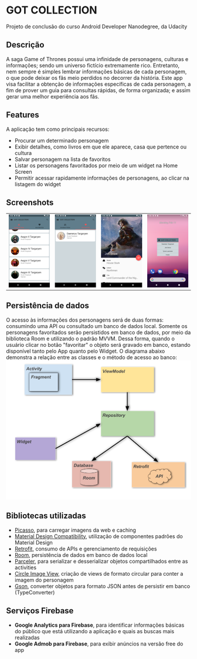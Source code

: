 # GOT COLLECTION
Projeto de conclusão do curso Android Developer Nanodegree, da Udacity

Descrição
---------
A saga Game of Thrones possui uma infinidade de personagens, culturas e informações; sendo um universo fictício extremamente rico. Entretanto, nem sempre é simples lembrar informações básicas de cada personagem, o que pode deixar os fãs meio perdidos no decorrer da história. Este app visa facilitar a obtenção de informações específicas de cada personagem, a fim de prover um guia para consultas rápidas, de forma organizada; e assim gerar uma melhor experiência aos fãs.

Features
--------
A aplicação tem como principais recursos:
  * Procurar um determinado personagem
  * Exibir detalhes, como livros em que ele aparece, casa que pertence ou cultura
  * Salvar personagem na lista de favoritos
  * Listar os personagens favoritados por meio de um widget na Home Screen
  * Permitir acessar rapidamente informações de personagens, ao clicar na listagem do
widget

Screenshots
--------
<table>
 <tr>
  
  <td>
   <img src="https://github.com/J-Henrique/Capstone-Project/blob/master/got-collection/docs/images/characters.png" width="200">
  </td>
  
  <td>
   <img src="https://github.com/J-Henrique/Capstone-Project/blob/master/got-collection/docs/images/favorites.png" width="200">
  </td>
  
  <td>
   <img src="https://github.com/J-Henrique/Capstone-Project/blob/master/got-collection/docs/images/details.png" width="200">
  </td>
  
  <td>
   <img src="https://github.com/J-Henrique/Capstone-Project/blob/master/got-collection/docs/images/widget.png" width="200">
  </td>
  
 </tr>
</table>

Persistência de dados
---------------------
O acesso às informações dos personagens será de duas formas: consumindo uma API ou consultado um banco de dados local.
Somente os personagens favoritados serão persistidos em banco de dados, por meio da biblioteca Room e utilizando o padrão MVVM. Dessa forma, quando o usuário clicar no botão "favoritar" o objeto será gravado em banco, estando disponível tanto pelo App quanto pelo Widget.
O diagrama abaixo demonstra a relação entre as classes e o método de acesso ao banco:
![](https://github.com/J-Henrique/Capstone-Project/blob/master/got-collection/docs/images/MVVM_Diagram.png)

Bibliotecas utilizadas
----------------------
  * [Picasso][1], para carregar imagens da web e caching
  * [Material Design Compatibility][2], utilização de componentes padrões do Material Design
  * [Retrofit][3], consumo de APIs e gerenciamento de requisições
  * [Room][4], persistência de dados em banco de dados local
  * [Parceler][5], para serializar e desserializar objetos compartilhados entre as activities
  * [Circle Image View][6], criação de views de formato circular para conter a imagem do personagem
  * [Gson][7], converter objetos para formato JSON antes de persistir em banco (TypeConverter)

Serviços Firebase
-----------------
  * **Google Analytics para Firebase**, para identificar informações básicas do público que
está utilizando a aplicação e quais as buscas mais realizadas
  * **Google Admob para Firebase**, para exibir anúncios na versão free do app

[1]: https://github.com/square/picasso/
[2]: https://material.io/design/
[3]: https://square.github.io/retrofit/
[4]: https://developer.android.com/topic/libraries/architecture/room
[5]: https://github.com/johncarl81/parceler
[6]: https://github.com/hdodenhof/CircleImageView
[7]: https://github.com/google/gson
